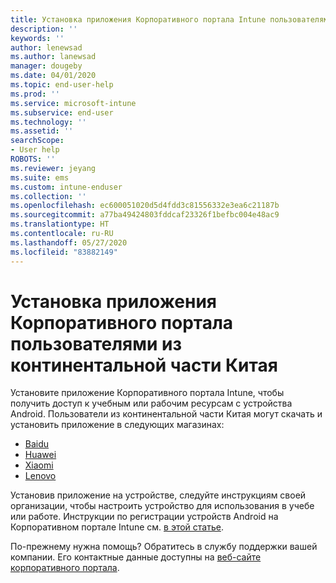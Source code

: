 ```yaml
---
title: Установка приложения Корпоративного портала Intune пользователями из континентальной части Китая | Документация Майкрософт
description: ''
keywords: ''
author: lenewsad
ms.author: lanewsad
manager: dougeby
ms.date: 04/01/2020
ms.topic: end-user-help
ms.prod: ''
ms.service: microsoft-intune
ms.subservice: end-user
ms.technology: ''
ms.assetid: ''
searchScope:
- User help
ROBOTS: ''
ms.reviewer: jeyang
ms.suite: ems
ms.custom: intune-enduser
ms.collection: ''
ms.openlocfilehash: ec600051020d5d4fdd3c81556332e3ea6c21187b
ms.sourcegitcommit: a77ba49424803fddcaf23326f1befbc004e48ac9
ms.translationtype: HT
ms.contentlocale: ru-RU
ms.lasthandoff: 05/27/2020
ms.locfileid: "83882149"
---
```

# <a name="install-company-portal-app-in-mainland-china"></a>Установка приложения Корпоративного портала пользователями из континентальной части Китая   

Установите приложение Корпоративного портала Intune, чтобы получить доступ к учебным или рабочим ресурсам с устройства Android. Пользователи из континентальной части Китая могут скачать и установить приложение в следующих магазинах: 

* [Baidu](https://go.microsoft.com/fwlink/?linkid=836946)
* [Huawei](https://go.microsoft.com/fwlink/?linkid=836948)
* [Xiaomi](https://go.microsoft.com/fwlink/?linkid=836947) 
* [Lenovo](https://go.microsoft.com/fwlink/?linkid=2125082)

Установив приложение на устройстве, следуйте инструкциям своей организации, чтобы настроить устройство для использования в учебе или работе. Инструкции по регистрации устройств Android на Корпоративном портале Intune см. [в этой статье](enroll-device-android-company-portal.md).  

По-прежнему нужна помощь? Обратитесь в службу поддержки вашей компании. Его контактные данные доступны на [веб-сайте корпоративного портала](https://go.microsoft.com/fwlink/?linkid=2010980).
